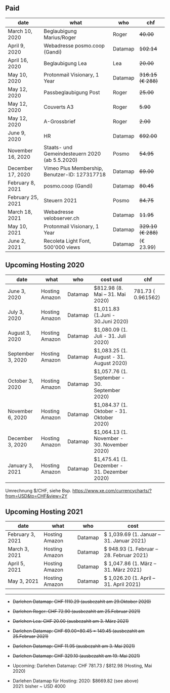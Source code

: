 ## Paid

| date  | what  | who  | chf  | 
|---|---|---|---|
| March 10, 2020  | Beglaubigung Marius/Roger | Roger | <strike>40.00</strike>  |
| April 9, 2020 |  Webadresse posmo.coop (Gandi) | Datamap  | <strike>102.14</strike>  | 
| April 16, 2020 | Beglaubigung Lea  |  Lea | <strike>20.00</strike>  | 
| May 10, 2020 | Protonmail Visionary, 1 Year | Datamap | <strike>316.15 (€ 288)</strike>  |
| May 12, 2020 | Passbeglaubigung Post | Roger | <strike>25.00</strike>  |
| May 12, 2020 | Couverts A3 | Roger | <strike>5.90</strike>  |
| May 12, 2020 | A-Grossbrief | Roger | <strike>2.00</strike>  |
| June 9, 2020 | HR | Datamap | <strike>692.00</strike>  |
| November 16, 2020 | Staats- und Gemeindesteuern 2020 (ab 5.5.2020) | Posmo | <strike>54.95</strike>  |
| December 17, 2020 | Vimeo Plus Membership, Benutzer-ID: 127317718 | Datamap | <strike>69.00</strike> |
| February 8, 2021 | posmo.coop (Gandi) | Datamap | <strike>80.45</strike> |
| February 25, 2021 | Steuern 2021 | Posmo | <strike>84.75</strike> |
| March 18, 2021 | Webadresse velobserver.ch | Datamap | <strike>11.95</strike> |
| May 10, 2021 | Protonmail Visionary, 1 Year | Datamap | <strike>329.10 (€ 288)</strike> |
| June 2, 2021 | Recoleta Light Font, 500'000 views | Datamap | (€ 23.99) |

## Upcoming Hosting 2020

| date  | what  | who  | cost usd | chf |
|---|---|---|---|---|
| June 3, 2020 | Hosting Amazon | Datamap | $812.98 (8. Mai – 31. Mai 2020)  |  781.73 ( 0.961562) |
| July 3, 2020 | Hosting Amazon | Datamap | $1,011.83 (1.Juni - 30.Juni 2020) | |
| August 3, 2020 | Hosting Amazon | Datamap | $1,080.09 (1. Juli - 31. Juli 2020) | |
| September 3, 2020 | Hosting Amazon | Datamap | $1,083.25 (1. August - 31. August 2020)  | |
| October 3, 2020 | Hosting Amazon | Datamap | $1,057.76 (1. September - 30. September 2020) | |
| November 6, 2020 | Hosting Amazon | Datamap | $1,084.37 (1. Oktober - 31. Oktober 2020) | |
| December 3, 2020 | Hosting Amazon | Datamap | $1,064.13 (1. November - 30. November 2020) | |
| January 3, 2021 | Hosting Amazon | Datamap | $1,475.41 (1. Dezember - 31. Dezember 2020) | |

Umrechnung $/CHF, siehe Bsp. https://www.xe.com/currencycharts/?from=USD&to=CHF&view=2Y        

## Upcoming Hosting 2021

| date  | what  | who  | cost  | 
|---|---|---|---|
| February 3, 2021 | Hosting Amazon | Datamap | $ 1,039.69 (1. Januar – 31. Januar 2021)  |
| March 3, 2021 | Hosting Amazon | Datamap | $ 948.93 (1. Februar – 28. Februar 2021)  |
| April 5, 2021 | Hosting Amazon | Datamap | $ 1,047.86 (1. März – 31. März 2021)  |
| May 3, 2021 | Hosting Amazon | Datamap | $ 1,026.20 (1. April – 31. April 2021)  |



----
              
- <strike>Darlehen Datamap: CHF 1110.29 (ausbezahlt am 29.Oktober 2020)</strike>
- <strike>Darlehen Roger: CHF 72.90  (ausbezahlt am 25.Februar 2021)</strike>
- <strike>Darlehen Lea: CHF 20.00 (ausbezahlt am 3. März 2021)</strike>
- <strike>Darlehen Datamap: CHF 69.00+80.45 = 149.45 (ausbezahlt am 25.Februar 2021)</strike>
- <strike>Darlehen Datamap: CHF 11.95 (ausbezahlt am 3. Mai 2021)</strike>
- <strike>Darlehen Datamap: CHF 329.10 (ausbezahlt am 19. Mai 2021)</strike>
- Upcoming: Darlehen Datamap: CHF 781.73 / $812.98 (Hosting, Mai 2020)
     
- Darlehen Datamap für Hosting: 
  2020: $8669.82 (see above)            
  2021: bisher ~ USD 4000                    
